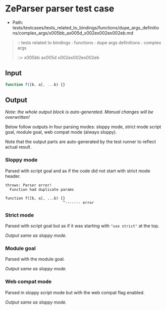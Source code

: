 # ZeParser parser test case

- Path: tests/testcases/tests_related_to_bindings/functions/dupe_args_definitions/complex_args/x005bb_ax005d_x002ex002ex002eb.md

> :: tests related to bindings : functions : dupe args definitions : complex args
>
> ::> x005bb ax005d x002ex002ex002eb

## Input


`````js
function f([b, a], ...b) {}
`````

## Output

_Note: the whole output block is auto-generated. Manual changes will be overwritten!_

Below follow outputs in four parsing modes: sloppy mode, strict mode script goal, module goal, web compat mode (always sloppy).

Note that the output parts are auto-generated by the test runner to reflect actual result.

### Sloppy mode

Parsed with script goal and as if the code did not start with strict mode header.

`````
throws: Parser error!
  Function had duplicate params

function f([b, a], ...b) {}
                          ^------- error
`````

### Strict mode

Parsed with script goal but as if it was starting with `"use strict"` at the top.

_Output same as sloppy mode._

### Module goal

Parsed with the module goal.

_Output same as sloppy mode._

### Web compat mode

Parsed in sloppy script mode but with the web compat flag enabled.

_Output same as sloppy mode._
